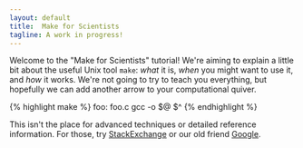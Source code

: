 ```yaml
---
layout: default
title:  Make for Scientists
tagline: A work in progress!
---
```


Welcome to the "Make for Scientists" tutorial! We're aiming to explain a
little bit about the useful Unix tool `make`: *what* it is, *when* you might
want to use it, and *how* it works. We're not going to try to teach you
everything, but hopefully we can add another arrow to your computational
quiver.

{% highlight make %}
foo: foo.c
    gcc -o $@ $^
{% endhighlight %}

This isn't the place for advanced techniques or detailed reference
information. For those, try [StackExchange] or our old friend [Google].

[StackExchange]: http://stackexchange.com/
[Google]: https://google.com/
